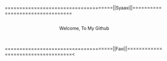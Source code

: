 =====================================||Syaaxi||=================================
<br>
<br>
<p align="center" color="Green">Welcome, To My Github</p>
<br>
<br>
=====================================||Faxi||===================================<
